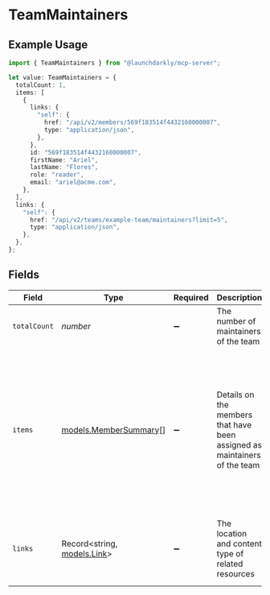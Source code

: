 # TeamMaintainers

## Example Usage

```typescript
import { TeamMaintainers } from "@launchdarkly/mcp-server";

let value: TeamMaintainers = {
  totalCount: 1,
  items: [
    {
      links: {
        "self": {
          href: "/api/v2/members/569f183514f4432160000007",
          type: "application/json",
        },
      },
      id: "569f183514f4432160000007",
      firstName: "Ariel",
      lastName: "Flores",
      role: "reader",
      email: "ariel@acme.com",
    },
  ],
  links: {
    "self": {
      href: "/api/v2/teams/example-team/maintainers?limit=5",
      type: "application/json",
    },
  },
};
```

## Fields

| Field                                                                                                                                                                                                                                        | Type                                                                                                                                                                                                                                         | Required                                                                                                                                                                                                                                     | Description                                                                                                                                                                                                                                  | Example                                                                                                                                                                                                                                      |
| -------------------------------------------------------------------------------------------------------------------------------------------------------------------------------------------------------------------------------------------- | -------------------------------------------------------------------------------------------------------------------------------------------------------------------------------------------------------------------------------------------- | -------------------------------------------------------------------------------------------------------------------------------------------------------------------------------------------------------------------------------------------- | -------------------------------------------------------------------------------------------------------------------------------------------------------------------------------------------------------------------------------------------- | -------------------------------------------------------------------------------------------------------------------------------------------------------------------------------------------------------------------------------------------- |
| `totalCount`                                                                                                                                                                                                                                 | *number*                                                                                                                                                                                                                                     | :heavy_minus_sign:                                                                                                                                                                                                                           | The number of maintainers of the team                                                                                                                                                                                                        | 1                                                                                                                                                                                                                                            |
| `items`                                                                                                                                                                                                                                      | [models.MemberSummary](../models/membersummary.md)[]                                                                                                                                                                                         | :heavy_minus_sign:                                                                                                                                                                                                                           | Details on the members that have been assigned as maintainers of the team                                                                                                                                                                    | [<br/>{<br/>"_id": "569f183514f4432160000007",<br/>"_links": {<br/>"self": {<br/>"href": "/api/v2/members/569f183514f4432160000007",<br/>"type": "application/json"<br/>}<br/>},<br/>"email": "ariel@acme.com",<br/>"firstName": "Ariel",<br/>"lastName": "Flores",<br/>"role": "reader"<br/>}<br/>] |
| `links`                                                                                                                                                                                                                                      | Record<string, [models.Link](../models/link.md)>                                                                                                                                                                                             | :heavy_minus_sign:                                                                                                                                                                                                                           | The location and content type of related resources                                                                                                                                                                                           | {<br/>"self": {<br/>"href": "/api/v2/teams/example-team/maintainers?limit=5",<br/>"type": "application/json"<br/>}<br/>}                                                                                                                     |
